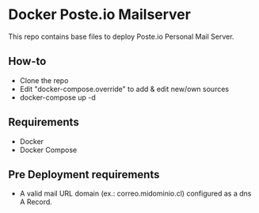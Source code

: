 # Docker Poste.io Mailserver

This repo contains base files to deploy Poste.io Personal Mail Server.

## How-to

- Clone the repo
- Edit "docker-compose.override" to add & edit new/own sources
- docker-compose up -d

## Requirements

- Docker
- Docker Compose

## Pre Deployment requirements

- A valid mail URL domain (ex.: correo.midominio.cl) configured as a dns A Record.
